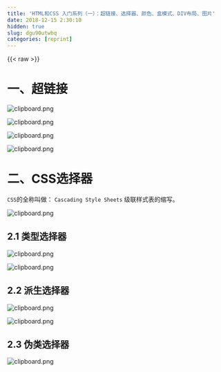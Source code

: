 ```yaml
---
title: 'HTML和CSS 入门系列（一）：超链接、选择器、颜色、盒模式、DIV布局、图片' 
date: 2018-12-15 2:30:10
hidden: true
slug: dgu90utwbq
categories: [reprint]
---
```


{{< raw >}}

                    
<h1 id="articleHeader0">一、超链接</h1>
<p><span class="img-wrap"><img data-src="/img/bV26nx?w=1441&amp;h=572" src="https://static.alili.tech/img/bV26nx?w=1441&amp;h=572" alt="clipboard.png" title="clipboard.png" style="cursor: pointer; display: inline;"></span></p>
<p><span class="img-wrap"><img data-src="/img/bV26nJ?w=1445&amp;h=722" src="https://static.alili.tech/img/bV26nJ?w=1445&amp;h=722" alt="clipboard.png" title="clipboard.png" style="cursor: pointer; display: inline;"></span></p>
<p><span class="img-wrap"><img data-src="/img/bV26nX?w=1554&amp;h=551" src="https://static.alili.tech/img/bV26nX?w=1554&amp;h=551" alt="clipboard.png" title="clipboard.png" style="cursor: pointer; display: inline;"></span></p>
<p><span class="img-wrap"><img data-src="/img/bV26tI?w=1030&amp;h=529" src="https://static.alili.tech/img/bV26tI?w=1030&amp;h=529" alt="clipboard.png" title="clipboard.png" style="cursor: pointer;"></span></p>
<h1 id="articleHeader1">二、CSS选择器</h1>
<p><code>CSS</code>的全称叫做： <code>Cascading Style Sheets</code> 级联样式表的缩写。</p>
<p><span class="img-wrap"><img data-src="/img/bV26xR?w=1605&amp;h=737" src="https://static.alili.tech/img/bV26xR?w=1605&amp;h=737" alt="clipboard.png" title="clipboard.png" style="cursor: pointer;"></span></p>
<h2 id="articleHeader2">2.1 类型选择器</h2>
<p><span class="img-wrap"><img data-src="/img/bV26uV?w=1588&amp;h=734" src="https://static.alili.tech/img/bV26uV?w=1588&amp;h=734" alt="clipboard.png" title="clipboard.png" style="cursor: pointer;"></span></p>
<p><span class="img-wrap"><img data-src="/img/bV26vG?w=1533&amp;h=716" src="https://static.alili.tech/img/bV26vG?w=1533&amp;h=716" alt="clipboard.png" title="clipboard.png" style="cursor: pointer; display: inline;"></span></p>
<h2 id="articleHeader3">2.2 派生选择器</h2>
<p><span class="img-wrap"><img data-src="/img/bV26wm?w=1033&amp;h=740" src="https://static.alili.tech/img/bV26wm?w=1033&amp;h=740" alt="clipboard.png" title="clipboard.png" style="cursor: pointer; display: inline;"></span></p>
<p><span class="img-wrap"><img data-src="/img/bV26Ac?w=1286&amp;h=555" src="https://static.alili.tech/img/bV26Ac?w=1286&amp;h=555" alt="clipboard.png" title="clipboard.png" style="cursor: pointer;"></span></p>
<h2 id="articleHeader4">2.3 伪类选择器</h2>
<p><span class="img-wrap"><img data-src="/img/bV26w3?w=1703&amp;h=786" src="https://static.alili.tech/img/bV26w3?w=1703&amp;h=786" alt="clipboard.png" title="clipboard.png" style="cursor: pointer;"></span></p>
<div class="widget-codetool" style="display:none;">
      <div class="widget-codetool--inner">
      <span class="selectCode code-tool" data-toggle="tooltip" data-placement="top" title="" data-original-title="全选"></span>
      <span type="button" class="copyCode code-tool" data-toggle="tooltip" data-placement="top" data-clipboard-text="<style >

        a{
            text-decoration: none;
            color: black;
        }
        /*注意它们是有先后顺序的，否则不起效果！！！*/
        
        /*未访问的链接，和a{}相同并且同时存在时会覆盖a{}*/
        a:link{
            color:darkblue;
        }
        /*鼠标移动到超链接上时*/
        a:hover{
            text-decoration: underline;
            color: darkred;
        }
        /*被选定的超链接*/
        a:active{
            text-decoration: underline;
            color: yellow;
        }
        /*已访问的超链接*/
        a:visited{
            color: lightblue;
        }
    </style>" title="" data-original-title="复制"></span>
      <span type="button" class="saveToNote code-tool" data-toggle="tooltip" data-placement="top" title="" data-original-title="放进笔记"></span>
      </div>
      </div><pre class="hljs xml"><code><span class="hljs-tag">&lt;<span class="hljs-name">style</span> &gt;</span><span class="css">

        <span class="hljs-selector-tag">a</span>{
            <span class="hljs-attribute">text-decoration</span>: none;
            <span class="hljs-attribute">color</span>: black;
        }
        <span class="hljs-comment">/*注意它们是有先后顺序的，否则不起效果！！！*/</span>
        
        <span class="hljs-comment">/*未访问的链接，和a{}相同并且同时存在时会覆盖a{}*/</span>
        <span class="hljs-selector-tag">a</span><span class="hljs-selector-pseudo">:link</span>{
            <span class="hljs-attribute">color</span>:darkblue;
        }
        <span class="hljs-comment">/*鼠标移动到超链接上时*/</span>
        <span class="hljs-selector-tag">a</span><span class="hljs-selector-pseudo">:hover</span>{
            <span class="hljs-attribute">text-decoration</span>: underline;
            <span class="hljs-attribute">color</span>: darkred;
        }
        <span class="hljs-comment">/*被选定的超链接*/</span>
        <span class="hljs-selector-tag">a</span><span class="hljs-selector-pseudo">:active</span>{
            <span class="hljs-attribute">text-decoration</span>: underline;
            <span class="hljs-attribute">color</span>: yellow;
        }
        <span class="hljs-comment">/*已访问的超链接*/</span>
        <span class="hljs-selector-tag">a</span><span class="hljs-selector-pseudo">:visited</span>{
            <span class="hljs-attribute">color</span>: lightblue;
        }
    </span><span class="hljs-tag">&lt;/<span class="hljs-name">style</span>&gt;</span></code></pre>
<h2 id="articleHeader5">2.4 类选择器</h2>
<p><span class="img-wrap"><img data-src="/img/bV278I?w=1280&amp;h=560" src="https://static.alili.tech/img/bV278I?w=1280&amp;h=560" alt="clipboard.png" title="clipboard.png" style="cursor: pointer;"></span></p>
<p><span class="img-wrap"><img data-src="/img/bV278X?w=1334&amp;h=564" src="https://static.alili.tech/img/bV278X?w=1334&amp;h=564" alt="clipboard.png" title="clipboard.png" style="cursor: pointer;"></span></p>
<h2 id="articleHeader6">2.5 link标签</h2>
<p><strong>是一个空标签，因此只需要写属性即可</strong></p>
<p><span class="img-wrap"><img data-src="/img/bV28bB?w=1435&amp;h=575" src="https://static.alili.tech/img/bV28bB?w=1435&amp;h=575" alt="clipboard.png" title="clipboard.png" style="cursor: pointer; display: inline;"></span></p>
<p><span class="img-wrap"><img data-src="/img/bV28bV?w=1442&amp;h=104" src="https://static.alili.tech/img/bV28bV?w=1442&amp;h=104" alt="clipboard.png" title="clipboard.png" style="cursor: pointer; display: inline;"></span></p>
<p><span class="img-wrap"><img data-src="/img/bV28b7?w=1592&amp;h=362" src="https://static.alili.tech/img/bV28b7?w=1592&amp;h=362" alt="clipboard.png" title="clipboard.png" style="cursor: pointer; display: inline;"></span></p>
<p><span class="img-wrap"><img data-src="/img/bV28cv?w=1587&amp;h=524" src="https://static.alili.tech/img/bV28cv?w=1587&amp;h=524" alt="clipboard.png" title="clipboard.png" style="cursor: pointer; display: inline;"></span></p>
<h2 id="articleHeader7">2.6</h2>
<p><span class="img-wrap"><img data-src="/img/bV3bLR?w=604&amp;h=146" src="https://static.alili.tech/img/bV3bLR?w=604&amp;h=146" alt="clipboard.png" title="clipboard.png" style="cursor: pointer;"></span></p>
<p><span class="img-wrap"><img data-src="/img/bV3bLX?w=550&amp;h=174" src="https://static.alili.tech/img/bV3bLX?w=550&amp;h=174" alt="clipboard.png" title="clipboard.png" style="cursor: pointer;"></span></p>
<h1 id="articleHeader8">三、CSS颜色</h1>
<p><span class="img-wrap"><img data-src="/img/bV26Je?w=982&amp;h=583" src="https://static.alili.tech/img/bV26Je?w=982&amp;h=583" alt="clipboard.png" title="clipboard.png" style="cursor: pointer;"></span></p>
<h1 id="articleHeader9">四、CSS盒模式</h1>
<p><strong>块级标签： <code>Block-level Tags</code></strong></p>
<p><span class="img-wrap"><img data-src="/img/bV27Mg?w=709&amp;h=313" src="https://static.alili.tech/img/bV27Mg?w=709&amp;h=313" alt="clipboard.png" title="clipboard.png" style="cursor: pointer;"></span></p>
<p><strong>内联标签：<code>Inline-level Tags</code></strong></p>
<p><span class="img-wrap"><img data-src="/img/bV27MP?w=709&amp;h=363" src="https://static.alili.tech/img/bV27MP?w=709&amp;h=363" alt="clipboard.png" title="clipboard.png" style="cursor: pointer;"></span></p>
<p><span class="img-wrap"><img data-src="/img/bV27Lj?w=1202&amp;h=539" src="https://static.alili.tech/img/bV27Lj?w=1202&amp;h=539" alt="clipboard.png" title="clipboard.png" style="cursor: pointer;"></span></p>
<p><strong>块标签之间的距离：</strong></p>
<p><span class="img-wrap"><img data-src="/img/bV27LI?w=1301&amp;h=531" src="https://static.alili.tech/img/bV27LI?w=1301&amp;h=531" alt="clipboard.png" title="clipboard.png" style="cursor: pointer;"></span></p>
<h2 id="articleHeader10">4.2 盒模式</h2>
<p><span class="img-wrap"><img data-src="/img/bV27NG?w=1259&amp;h=535" src="https://static.alili.tech/img/bV27NG?w=1259&amp;h=535" alt="clipboard.png" title="clipboard.png" style="cursor: pointer; display: inline;"></span></p>
<p><span class="img-wrap"><img data-src="/img/bV27OR?w=914&amp;h=571" src="https://static.alili.tech/img/bV27OR?w=914&amp;h=571" alt="clipboard.png" title="clipboard.png" style="cursor: pointer;"></span></p>
<p><span class="img-wrap"><img data-src="/img/bV27Pj?w=948&amp;h=550" src="https://static.alili.tech/img/bV27Pj?w=948&amp;h=550" alt="clipboard.png" title="clipboard.png" style="cursor: pointer;"></span></p>
<p><span class="img-wrap"><img data-src="/img/bV27Pq?w=1087&amp;h=277" src="https://static.alili.tech/img/bV27Pq?w=1087&amp;h=277" alt="clipboard.png" title="clipboard.png" style="cursor: pointer; display: inline;"></span></p>
<p><span class="img-wrap"><img data-src="/img/bV27PA?w=928&amp;h=573" src="https://static.alili.tech/img/bV27PA?w=928&amp;h=573" alt="clipboard.png" title="clipboard.png" style="cursor: pointer; display: inline;"></span></p>
<p><strong>如果都一样：</strong><code>margin: 6px</code></p>
<p><strong>计算盒子的尺寸：</strong></p>
<p><span class="img-wrap"><img data-src="/img/bV27Q0?w=1260&amp;h=469" src="https://static.alili.tech/img/bV27Q0?w=1260&amp;h=469" alt="clipboard.png" title="clipboard.png" style="cursor: pointer;"></span></p>
<p><strong>总结：</strong></p>
<p><span class="img-wrap"><img data-src="/img/bV27T0?w=1281&amp;h=543" src="https://static.alili.tech/img/bV27T0?w=1281&amp;h=543" alt="clipboard.png" title="clipboard.png" style="cursor: pointer;"></span></p>
<p><span class="img-wrap"><img data-src="/img/bV27Un?w=1303&amp;h=560" src="https://static.alili.tech/img/bV27Un?w=1303&amp;h=560" alt="clipboard.png" title="clipboard.png" style="cursor: pointer;"></span></p>
<p><span class="img-wrap"><img data-src="/img/bV27Vd?w=1106&amp;h=465" src="https://static.alili.tech/img/bV27Vd?w=1106&amp;h=465" alt="clipboard.png" title="clipboard.png" style="cursor: pointer;"></span></p>
<h1 id="articleHeader11">五、DIV布局</h1>
<p><span class="img-wrap"><img data-src="/img/bV3a42?w=553&amp;h=246" src="https://static.alili.tech/img/bV3a42?w=553&amp;h=246" alt="clipboard.png" title="clipboard.png" style="cursor: pointer;"></span></p>
<h2 id="articleHeader12">5.2 内容居中</h2>
<ol>
<li>
<code>text-align: center</code><p><strong>或</strong></p>
</li>
<li>固定宽度：<code>width: 500px; margin: 30px auto 0 auto</code>
</li>
</ol>
<p><span class="img-wrap"><img data-src="/img/bV3a46?w=554&amp;h=229" src="https://static.alili.tech/img/bV3a46?w=554&amp;h=229" alt="clipboard.png" title="clipboard.png" style="cursor: pointer; display: inline;"></span></p>
<p><span class="img-wrap"><img data-src="/img/bV3a47?w=554&amp;h=216" src="https://static.alili.tech/img/bV3a47?w=554&amp;h=216" alt="clipboard.png" title="clipboard.png" style="cursor: pointer;"></span></p>
<h1 id="articleHeader13">六、图片</h1>
<p><span class="img-wrap"><img data-src="/img/bV3a5e?w=554&amp;h=213" src="https://static.alili.tech/img/bV3a5e?w=554&amp;h=213" alt="clipboard.png" title="clipboard.png" style="cursor: pointer;"></span></p>
<p><span class="img-wrap"><img data-src="/img/bV3a5f?w=554&amp;h=222" src="https://static.alili.tech/img/bV3a5f?w=554&amp;h=222" alt="clipboard.png" title="clipboard.png" style="cursor: pointer;"></span></p>
<h2 id="articleHeader14">图片是如何加载的：</h2>
<p><span class="img-wrap"><img data-src="/img/bV3a5k?w=554&amp;h=247" src="https://static.alili.tech/img/bV3a5k?w=554&amp;h=247" alt="clipboard.png" title="clipboard.png" style="cursor: pointer;"></span></p>
<h2 id="articleHeader15">6.1 内容图片</h2>
<p><span class="img-wrap"><img data-src="/img/bV3a5p?w=554&amp;h=233" src="https://static.alili.tech/img/bV3a5p?w=554&amp;h=233" alt="clipboard.png" title="clipboard.png" style="cursor: pointer;"></span></p>
<p><strong>在<code>Google</code>浏览器中需要为图片定义高度和宽带才能在图片没有加载成功的时候显示<code>alt</code>描述文字。</strong></p>
<h2 id="articleHeader16">6.2 布局图片</h2>
<p><span class="img-wrap"><img data-src="/img/bV3a5t?w=553&amp;h=123" src="https://static.alili.tech/img/bV3a5t?w=553&amp;h=123" alt="clipboard.png" title="clipboard.png" style="cursor: pointer;"></span></p>
<p><span class="img-wrap"><img data-src="/img/bV3a5u?w=554&amp;h=236" src="https://static.alili.tech/img/bV3a5u?w=554&amp;h=236" alt="clipboard.png" title="clipboard.png" style="cursor: pointer;"></span></p>
<p><span class="img-wrap"><img data-src="/img/bV3a5x?w=553&amp;h=259" src="https://static.alili.tech/img/bV3a5x?w=553&amp;h=259" alt="clipboard.png" title="clipboard.png" style="cursor: pointer;"></span></p>
<p><span class="img-wrap"><img data-src="/img/bV3a5y?w=554&amp;h=263" src="https://static.alili.tech/img/bV3a5y?w=554&amp;h=263" alt="clipboard.png" title="clipboard.png" style="cursor: pointer;"></span></p>
<p><span class="img-wrap"><img data-src="/img/bV3a5z?w=553&amp;h=229" src="https://static.alili.tech/img/bV3a5z?w=553&amp;h=229" alt="clipboard.png" title="clipboard.png" style="cursor: pointer;"></span></p>
<p><span class="img-wrap"><img data-src="/img/bV3a5A?w=554&amp;h=244" src="https://static.alili.tech/img/bV3a5A?w=554&amp;h=244" alt="clipboard.png" title="clipboard.png" style="cursor: pointer;"></span></p>
<p><span class="img-wrap"><img data-src="/img/bV3a5B?w=553&amp;h=208" src="https://static.alili.tech/img/bV3a5B?w=553&amp;h=208" alt="clipboard.png" title="clipboard.png" style="cursor: pointer;"></span></p>
<p><strong>简写的形式比分开写的性能更高，能简写尽量简写。</strong></p>
<h2 id="articleHeader17">6.3 用户交互图片</h2>
<p><span class="img-wrap"><img data-src="/img/bV3a5C?w=554&amp;h=234" src="https://static.alili.tech/img/bV3a5C?w=554&amp;h=234" alt="clipboard.png" title="clipboard.png" style="cursor: pointer;"></span></p>
<p><span class="img-wrap"><img data-src="/img/bV3a5E?w=554&amp;h=216" src="https://static.alili.tech/img/bV3a5E?w=554&amp;h=216" alt="clipboard.png" title="clipboard.png" style="cursor: pointer;"></span></p>
<p><span class="img-wrap"><img data-src="/img/bV3a5F?w=554&amp;h=202" src="https://static.alili.tech/img/bV3a5F?w=554&amp;h=202" alt="clipboard.png" title="clipboard.png" style="cursor: pointer;"></span></p>
<p><span class="img-wrap"><img data-src="/img/bV3a5G?w=554&amp;h=116" src="https://static.alili.tech/img/bV3a5G?w=554&amp;h=116" alt="clipboard.png" title="clipboard.png" style="cursor: pointer;"></span></p>
<p><span class="img-wrap"><img data-src="/img/bV3a5H?w=553&amp;h=155" src="https://static.alili.tech/img/bV3a5H?w=553&amp;h=155" alt="clipboard.png" title="clipboard.png" style="cursor: pointer;"></span></p>
<p><strong><code>a</code>标签是内联标签，不能设置宽和高。</strong><br><strong><code>height: 28px; display:inline-block;</code> 内联块标签：可以让该标签拥有内联标签同时可以拥有独立的宽和高。</strong></p>
<p><strong><code>line-height: 28px;</code> 设置行高和图片高度一致，是让<code>图片和文字垂直居中</code>的一个小技巧。</strong></p>
<p><span class="img-wrap"><img data-src="/img/bV3a9e?w=219&amp;h=61" src="https://static.alili.tech/img/bV3a9e?w=219&amp;h=61" alt="clipboard.png" title="clipboard.png" style="cursor: pointer; display: inline;"></span></p>
<h3 id="articleHeader18"><a href="https://segmentfault.com/a/1190000013116046"><strong>下一篇：</strong>HTML和CSS 入门系列（二）：文字、表单、表格、浮动、定位、框架布局、SEO</a></h3>
<p><a href="http://edu.51cto.com/course/3116.html" rel="nofollow noreferrer" target="_blank">参考教学视频：HTML和CSS 6小时入门经典视频教程</a></p>

                
{{< /raw >}}

# 版权声明
本文资源来源互联网，仅供学习研究使用，版权归该资源的合法拥有者所有，

本文仅用于学习、研究和交流目的。转载请注明出处、完整链接以及原作者。

原作者若认为本站侵犯了您的版权，请联系我们，我们会立即删除！

## 原文标题
HTML和CSS 入门系列（一）：超链接、选择器、颜色、盒模式、DIV布局、图片

## 原文链接
[https://segmentfault.com/a/1190000013111731](https://segmentfault.com/a/1190000013111731)

